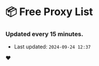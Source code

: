 # :package: Free Proxy List
### Updated every 15 minutes.

- Last updated: `2024-09-24 12:37`

:heart:
